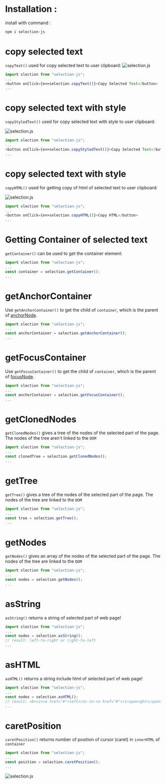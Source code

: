 



# Installation :

install with command :
```sh
npm i selection-js
```

# copy selected text
`copyText()` used for copy selected text to user clipboard:
<image src="https://github.com/abasb75/selection-js/blob/master/assets/copy-text.gif" alt="selection.js">

```javascript
import slection from "selection-js";
...
<button onClick={e=>selection.copyText()}>Copy Selected Text</button>
...

```

# copy selected text with style
`copyStyledText()` used for copy selected text with style to user clipboard:

<image src="https://github.com/abasb75/selection-js/blob/master/assets/copy-styled-text.gif" alt="selection.js">

```javascript
import slection from "selection-js";
...
<button onClick={e=>selection.copyStyledText()}>Copy Selected Text</button>
...

```

# copy selected text with style
`copyHTML()` used for getting copy of html of selected text to user clipboard:

<image src="https://github.com/abasb75/selection-js/blob/master/assets/copy-html.gif" alt="selection.js">

```javascript
import slection from "selection-js";
...
<button onClick={e=>selection.copyHTML()}>Copy HTML</button>
...

```

# Getting Container of selected text
`getContainer()` can be used to get the container element:

```javascript
import slection from "selection-js";
...
const container = selection.getContainer();
...

```


# getAnchorContainer
Use `getAnchorContainer()` to get the child of `container`, which is the parent of <a href="https://developer.mozilla.org/en-US/docs/Web/API/Selection/anchorNode">anchorNode</a>.

```javascript
import slection from "selection-js";
...
const anchorContainer = selection.getAnchorContainer();
...


```


# getFocusContainer
Use `getFocusContainer()` to get the child of `container`, which is the parent of <a href="https://developer.mozilla.org/en-US/docs/Web/API/Selection/focusNode">focusNode</a>.

```javascript
import slection from "selection-js";
...
const anchorContainer = selection.getFocusContainer();
...


```

# getClonedNodes

`getClonedNodes()` gives a tree of the nodes of the selected part of the page. The nodes of the tree aren't linked to the `DOM`

```javascript
import slection from "selection-js";
...
const clonedTree = selection.getClonedNodes();
...

```

# getTree

`getTree()` gives a tree of the nodes of the selected part of the page. The nodes of the tree are linked to the `DOM`

```javascript
import slection from "selection-js";
...
const tree = selection.getTree();
...

```

# getNodes

`getNodes()` gives an array of the nodes of the selected part of the page. The nodes of the tree are linked to the `DOM`

```javascript
import slection from "selection-js";
...
const nodes = selection.getNodes();
...

```


# asString

`asString()` returns a string of selected part of web page!

```javascript
import slection from "selection-js";
...
const nodes = selection.asString();
// result: left-to-right or right-to-left
...

```

# asHTML

`asHTML()` returns a string include html of selected part of web page!

```javascript
import slection from "selection-js";
...
const nodes = selection.asHTML();
// result: <b><i><a href="#">left</a>-to-<a href="#">ri<span>ght</span></a></i></b>or<b><i>right-to-left</i></b>
...

```

# caretPosition

`caretPosition()` returns number of position of cursor (caret) in `innerHTML` of `container`

```javascript
import slection from "selection-js";
...
const position = selection.caretPosition();
...

```

<image src="https://github.com/abasb75/selection-js/blob/master/assets/get-caret-position.png" alt="selection.js">










